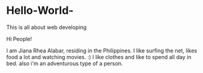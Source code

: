 # Hello-World-
This is all about web developing

Hi People!

I am Jiana Rhea Alabar, residing in the Philippines. I like surfing the net, likes food a lot and watching movies. :)
I like clothes and like to spend all day in bed. also i'm an adventurous type of a person.
